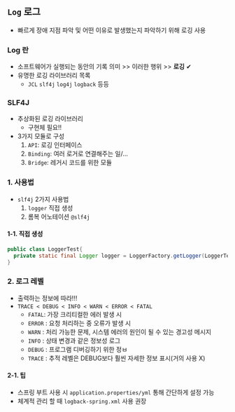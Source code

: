 ## `Log` 로그
- 빠르게 장애 지점 파악 및 어떤 이유로 발생했는지 파악하기 위해 로깅 사용
### Log 란
- 소프트웨어가 실행되는 동안의 기록 의미 >> 이러한 행위 >> __로깅__ ✔
- 유명한 로깅 라이브러리 목록
  - `JCL` `slf4j` `log4j` `logback` 등등

### SLF4J
- 추상화된 로깅 라이브러리
  - 구현체 필요!!
- 3가지 모듈로 구성
  1. `API`: 로깅 인터페이스
  2. `Binding`: 여러 로거로 연결해주는 일/...
  3. `Bridge`: 레거시 코드를 위한 모듈

### 1. 사용법
- `slf4j` 2가지 사용법
  1. `logger` 직접 생성
  2. 롬복 어노테이션 `@slf4j`

#### 1-1. 직접 생성
```java
public class LoggerTest{
  private static final Logger logger = LoggerFactory.getLogger(LoggerTest.class);
}
```

### 2. 로그 레벨
- 출력하는 정보에 따라!!!
- `TRACE < DEBUG < INFO < WARN < ERROR < FATAL`
  - `FATAL`: 가장 크리티컬한 에러 발생 시
  - `ERROR` : 요청 처리하는 중 오류가 발생 시
  - `WARN` : 처리 가능한 문제, 시스템 에러의 원인이 될 수 있는 경고성 메시지
  - `INFO` : 상태 변경과 같은 정보성 로그
  - `DEBUG` : 프로그램 디버깅하기 위한 정ㅂ
  - `TRACE` : 추적 레벨은 DEBUG보다 훨씬 자세한 정보 표시(거의 사용 X)
#### 2-1. 팁
- 스프링 부트 사용 시 `application.properties/yml` 통해 간단하게 설정 가능
- 체계적 관리 할 때 `logback-spring.xml` 사용 권장

